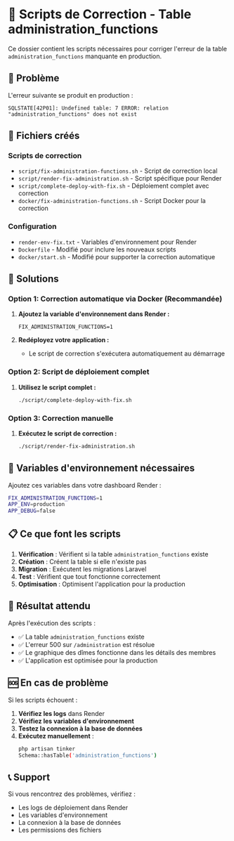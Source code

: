 # 🔧 Scripts de Correction - Table administration_functions

Ce dossier contient les scripts nécessaires pour corriger l'erreur de la table `administration_functions` manquante en production.

## 🚨 Problème

L'erreur suivante se produit en production :
```
SQLSTATE[42P01]: Undefined table: 7 ERROR: relation "administration_functions" does not exist
```

## 📁 Fichiers créés

### Scripts de correction
- `script/fix-administration-functions.sh` - Script de correction local
- `script/render-fix-administration.sh` - Script spécifique pour Render
- `script/complete-deploy-with-fix.sh` - Déploiement complet avec correction
- `docker/fix-administration-functions.sh` - Script Docker pour la correction

### Configuration
- `render-env-fix.txt` - Variables d'environnement pour Render
- `Dockerfile` - Modifié pour inclure les nouveaux scripts
- `docker/start.sh` - Modifié pour supporter la correction automatique

## 🚀 Solutions

### Option 1: Correction automatique via Docker (Recommandée)

1. **Ajoutez la variable d'environnement dans Render :**
   ```
   FIX_ADMINISTRATION_FUNCTIONS=1
   ```

2. **Redéployez votre application :**
   - Le script de correction s'exécutera automatiquement au démarrage

### Option 2: Script de déploiement complet

1. **Utilisez le script complet :**
   ```bash
   ./script/complete-deploy-with-fix.sh
   ```

### Option 3: Correction manuelle

1. **Exécutez le script de correction :**
   ```bash
   ./script/render-fix-administration.sh
   ```

## 🔧 Variables d'environnement nécessaires

Ajoutez ces variables dans votre dashboard Render :

```bash
FIX_ADMINISTRATION_FUNCTIONS=1
APP_ENV=production
APP_DEBUG=false
```

## 📋 Ce que font les scripts

1. **Vérification** : Vérifient si la table `administration_functions` existe
2. **Création** : Créent la table si elle n'existe pas
3. **Migration** : Exécutent les migrations Laravel
4. **Test** : Vérifient que tout fonctionne correctement
5. **Optimisation** : Optimisent l'application pour la production

## 🎯 Résultat attendu

Après l'exécution des scripts :
- ✅ La table `administration_functions` existe
- ✅ L'erreur 500 sur `/administration` est résolue
- ✅ Le graphique des dîmes fonctionne dans les détails des membres
- ✅ L'application est optimisée pour la production

## 🆘 En cas de problème

Si les scripts échouent :

1. **Vérifiez les logs** dans Render
2. **Vérifiez les variables d'environnement**
3. **Testez la connexion à la base de données**
4. **Exécutez manuellement** :
   ```bash
   php artisan tinker
   Schema::hasTable('administration_functions')
   ```

## 📞 Support

Si vous rencontrez des problèmes, vérifiez :
- Les logs de déploiement dans Render
- Les variables d'environnement
- La connexion à la base de données
- Les permissions des fichiers
